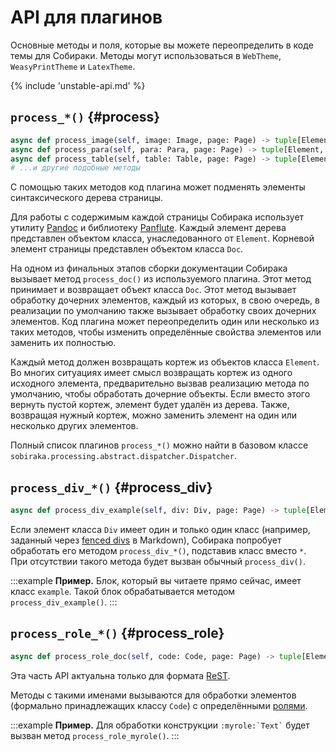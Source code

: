 # API для плагинов

Основные методы и поля, которые вы можете переопределить в коде темы для Собираки. Методы могут использоваться в `WebTheme`, `WeasyPrintTheme` и `LatexTheme`.

{% include 'unstable-api.md' %}

## `process_*()` {#process}

```python
async def process_image(self, image: Image, page: Page) -> tuple[Element, ...]: ...
async def process_para(self, para: Para, page: Page) -> tuple[Element, ...]
async def process_table(self, table: Table, page: Page) -> tuple[Element, ...]: ...
# ...и другие подобные методы
```

С помощью таких методов код плагина может подменять элементы синтаксического дерева страницы.

Для работы с содержимым каждой страницы Собирака использует утилиту [Pandoc](https://pandoc.org/) и библиотеку [Panflute](http://scorreia.com/software/panflute/). Каждый элемент дерева представлен объектом класса, унаследованного от `Element`. Корневой элемент страницы представлен объектом класса `Doc`.

На одном из финальных этапов сборки документации Собирака вызывает метод `process_doc()` из используемого плагина. Этот метод принимает и возвращает объект класса `Doc`. Этот метод вызывает обработку дочерних элементов, каждый из которых, в свою очередь, в реализации по умолчанию также вызывает обработку своих дочерних элементов. Код плагина может переопределить один или несколько из таких методов, чтобы изменить определённые свойства элементов или заменить их полностью.

Каждый метод должен возвращать кортеж из объектов класса `Element`. Во многих ситуациях имеет смысл возвращать кортеж из одного исходного элемента, предварительно вызвав реализацию метода по умолчанию, чтобы обработать дочерние объекты. Если вместо этого вернуть пустой кортеж, элемент будет удалён из дерева. Также, возвращая нужный кортеж, можно заменить элемент на один или несколько других элементов.

Полный список плагинов `process_*()` можно найти в базовом классе `sobiraka.processing.abstract.dispatcher.Dispatcher`.

## `process_div_*()` {#process_div}

```python
async def process_div_example(self, div: Div, page: Page) -> tuple[Element, ...]: ...
```

Если элемент класса `Div` имеет один и только один класс (например, заданный через [fenced divs](https://pandoc.org/MANUAL.html#extension-fenced_divs) в Markdown), Собирака попробует обработать его методом `process_div_*()`, подставив класс вместо `*`. При отсутствии такого метода будет вызван обычный `process_div()`.

:::example
**Пример.** Блок, который вы читаете прямо сейчас, имеет класс `example`. Такой блок обрабатывается методом `process_div_example()`.
:::

## `process_role_*()` {#process_role}

```python
async def process_role_doc(self, code: Code, page: Page) -> tuple[Element, ...]: ...
```

Эта часть API актуальна только для формата [ReST](../11-overview/92-rest.md).

Методы с такими именами вызываются для обработки элементов (формально принадлежащих классу `Code`) с определёнными [ролями](https://www.sphinx-doc.org/en/master/usage/restructuredtext/roles.html).

:::example
**Пример.** Для обработки конструкции `` :myrole:`Text` `` будет вызван метод `process_role_myrole()`.
:::